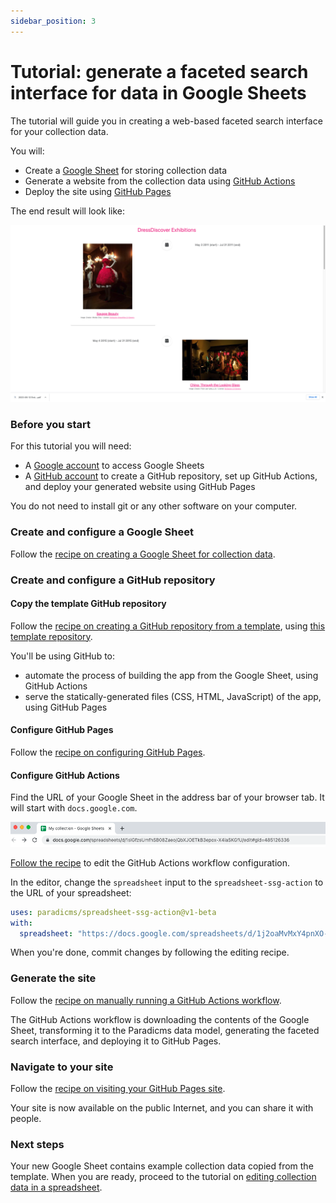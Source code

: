 ```yaml
---
sidebar_position: 3
---
```


# Tutorial: generate a faceted search interface for data in Google Sheets

The tutorial will guide you in creating a web-based faceted search interface for your collection data.

You will:
* Create a [Google Sheet](https://www.google.com/sheets/about/) for storing collection data
* Generate a website from the collection data using [GitHub Actions](https://github.com/features/actions)
* Deploy the site using [GitHub Pages](https://pages.github.com/)

The end result will look like:

![Screenshot of result](result.png)


### Before you start

For this tutorial you will need:

* A [Google account](https://support.google.com/accounts/answer/27441?hl=en) to access Google Sheets
* A [GitHub account](https://github.com/join) to create a GitHub repository, set up GitHub Actions, and deploy your generated website using GitHub Pages

You do not need to install git or any other software on your computer.


### Create and configure a Google Sheet

Follow the [recipe on creating a Google Sheet for collection data](/docs/recipes/create-google-sheet).


### Create and configure a GitHub repository

#### Copy the template GitHub repository

Follow the [recipe on creating a GitHub repository from a template](/docs/recipes/create-github-repository), using [this template repository](https://github.com/dressdiscover/exhibitions).

You'll be using GitHub to:

* automate the process of building the app from the Google Sheet, using GitHub Actions
* serve the statically-generated files (CSS, HTML, JavaScript) of the app, using GitHub Pages


#### Configure GitHub Pages

Follow the [recipe on configuring GitHub Pages](/docs/recipes/configure-github-pages).


#### Configure GitHub Actions

Find the URL of your Google Sheet in the address bar of your browser tab. It will start with `docs.google.com`.

![Screenshot of the Google Sheets address bar](google-sheets-address-bar.png)

[Follow the recipe](/docs/recipes/edit-github-ssg-workflow) to edit the GitHub Actions workflow configuration.

In the editor, change the `spreadsheet` input to the `spreadsheet-ssg-action` to the URL of your spreadsheet:

```yaml
uses: paradicms/spreadsheet-ssg-action@v1-beta
with:
  spreadsheet: "https://docs.google.com/spreadsheets/d/1j2oaMvMxY4pnXO-sEH_fky2R2gm6TQeIev_Q8rVOD4M/edit#gid=0"
```

When you're done, commit changes by following the editing recipe.

### Generate the site

Follow the [recipe on manually running a GitHub Actions workflow](/docs/recipes/run-github-ssg-workflow).

The GitHub Actions workflow is downloading the contents of the Google Sheet, transforming it to the Paradicms data model, generating the faceted search interface, and deploying it to GitHub Pages.

### Navigate to your site

Follow the [recipe on visiting your GitHub Pages site](/docs/recipes/visit-github-pages).

Your site is now available on the public Internet, and you can share it with people.

### Next steps

Your new Google Sheet contains example collection data copied from the template. When you are ready, proceed to the tutorial on [editing collection data in a spreadsheet](/docs/tutorials/edit-spreadsheet).

